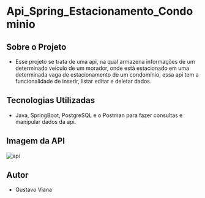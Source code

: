 # Api_Spring_Estacionamento_Condominio

## Sobre o Projeto
- Esse projeto se trata de uma api, na qual armazena informações de um determinado veiculo de um morador, onde está estacionado em uma determinada vaga de estacionamento de um condomínio, essa api tem a funcionalidade de inserir, listar
editar e deletar dados.

## Tecnologias Utilizadas
- Java, SpringBoot, PostgreSQL e o Postman para fazer consultas e manipular dados da api.

## Imagem da API
![api](https://github.com/user-attachments/assets/fd050162-96f7-448b-8011-ccf4eb6799f6)

## Autor
- Gustavo Viana
